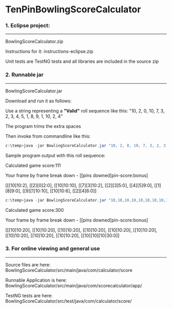 # TenPinBowlingScoreCalculator

### 1. Eclipse project:
---
BowlingScoreCalculator.zip

Instructions for it: instructions-eclipse.zip

Unit tests are TestNG tests and all libraries are included in the source zip

### 2. Runnable jar
---
BowlingScoreCalculator.jar

Download and run it as follows:

Use a string representing a **"Valid"** roll sequence like this: "10, 2, 0, 10, 7, 3, 2, 3, 4, 5, 1, 8, 9, 1, 10, 2, 4"

The program trims the extra spaces

Then invoke from commandline like this:

```java
c:\temp>java -jar BowlingScoreCalculator.jar "10, 2, 0, 10, 7, 3, 2, 3, 4, 5, 1, 8, 9, 1, 10, 2, 4"
```

Sample program output with this roll sequence:

Calculated game score:111

Your frame by frame break down - [[pins downed]pin-score:bonus]

[[[10]10:2], [[2][0]2:0], [[10]10:10], [[7][3]10:2], [[2][3]5:0], [[4][5]9:0], [[1][8]9:0], [[9][1]10:10], [[10]10:6], [[2][4]6:0]]

```java
c:\temp>java -jar BowlingScoreCalculator.jar "10,10,10,10,10,10,10,10,10,10,10,10"
```

Calculated game score:300

Your frame by frame break down - [[pins downed]pin-score:bonus]

[[[10]10:20], [[10]10:20], [[10]10:20], [[10]10:20], [[10]10:20], [[10]10:20], [[10]10:20], [[10]10:20], [[10]10:20], [[10][10][10]30:0]]

### 3. For online viewing and general use
---
Source files are here:
BowlingScoreCalculator/src/main/java/com/calculator/score

Runnable Application is here:
BowlingScoreCalculator/src/main/java/com/scorecalculator/app/

TestNG tests are here:
BowlingScoreCalculator/src/test/java/com/calculator/score/
